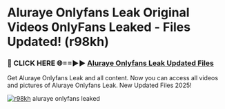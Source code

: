 # Aluraye Onlyfans Leak Original Videos 0nlyFans Leaked - Files Updated! (r98kh)

<h3>🔴 CLICK HERE 🌐==►► <a href="https://tinyurl.com/3hn5wdd3" rel="nofollow">Aluraye Onlyfans Leak Updated Files</a></h3>

Get Aluraye Onlyfans Leak and all content. Now you can access all videos and pictures of Aluraye Onlyfans Leak. New Updated Files 2025!

[![r98kh](https://i.imgur.com/4HnBqBT.gif)](https://tinyurl.com/3hn5wdd3)
aluraye onlyfans leaked